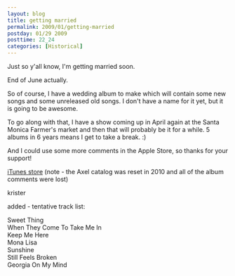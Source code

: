 ```yaml
---
layout: blog
title: getting married
permalink: 2009/01/getting-married
postday: 01/29 2009
posttime: 22_24
categories: [Historical]
---
```


<p>Just so y'all know, I'm getting married soon.</p>
<p>End of June actually.</p>
<p>So of course, I have a wedding album to make which will contain some new songs and some unreleased old songs. I don't have a name for it yet, but it is going to be awesome.</p>
<p>To go along with that, I have a show coming up in April again at the Santa Monica Farmer's market and then that will probably be it for a while. 5 albums in 6 years means I get to take a break. :)</p>

<p>And I could use some more comments in the Apple Store, so thanks for your support!</p>

<a href="http://itunes.apple.com/us/artist/krister-axel/id16710514">iTunes store</a> (note - the Axel catalog was reset in 2010 and all of the album comments were lost)

<p>krister</p>
<p>added - tentative track list:</p>
<p>Sweet Thing<br />
When They Come To Take Me In<br />
Keep Me Here<br />
Mona Lisa<br />
Sunshine<br />
Still Feels Broken<br />
Georgia On My Mind</p>
